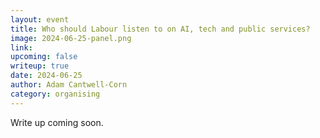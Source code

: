 ```yaml
---
layout: event
title: Who should Labour listen to on AI, tech and public services? 
image: 2024-06-25-panel.png
link: 
upcoming: false
writeup: true
date: 2024-06-25
author: Adam Cantwell-Corn
category: organising
---
```

Write up coming soon.